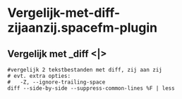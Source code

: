 # Vergelijk-met-diff-zijaanzij.spacefm-plugin
## Vergelijk met _diff <|>
    
    #vergelijk 2 tekstbestanden met diff, zij aan zij
    # evt. extra opties:
    #	-Z, --ignore-trailing-space
    diff --side-by-side --suppress-common-lines %F | less
